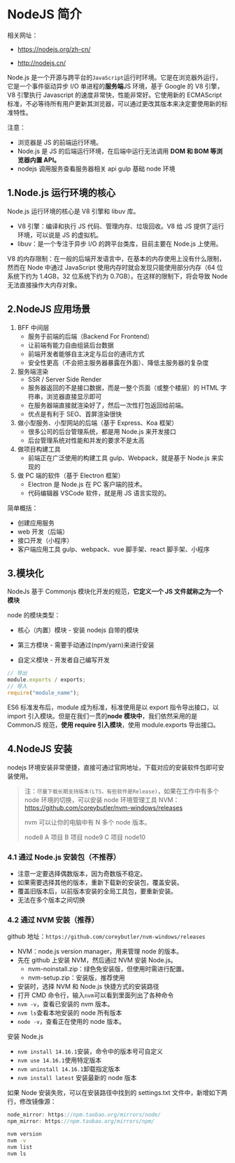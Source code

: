 # NodeJS 简介

相关网址：

- <https://nodejs.org/zh-cn/>

- <http://nodejs.cn/>

Node.js 是一个开源与跨平台的`JavaScript`运行时环境。它是在浏览器外运行，它是一个事件驱动异步 I/O 单进程的**服务端**JS 环境，基于 Google 的 V8 引擎，V8 引擎执行 Javascript 的速度非常快，性能非常好。它使用新的 ECMAScript 标准，不必等待所有用户更新其浏览器，可以通过更改其版本来决定要使用新的标准特性。

注意：

- 浏览器是 JS 的前端运行环境。
- Node.js 是 JS 的后端运行环境，在后端中运行无法调用 **DOM 和 BOM 等浏览器内置 API。**
- nodejs 调用服务查看服务器相关 api gulp 基础 node 环境

## 1.Node.js 运行环境的核心

Node.js 运行环境的核心是 V8 引擎和 libuv 库。

- V8 引擎：编译和执行 JS 代码、管理内存、垃圾回收。V8 给 JS 提供了运行环境，可以说是 JS 的虚拟机。
- libuv：是一个专注于异步 I/O 的跨平台类库，目前主要在 Node.js 上使用。

V8 的内存限制：在一般的后端开发语言中，在基本的内存使用上没有什么限制，然而在 Node 中通过 JavaScript 使用内存时就会发现只能使用部分内存（64 位系统下约为 1.4GB，32 位系统下约为 0.7GB）。在这样的限制下，将会导致 Node 无法直接操作大内存对象。

## 2.NodeJS 应用场景

1. BFF 中间层
   - 服务于前端的后端（Backend For Frontend）
   - 让前端有能力自由组装后台数据
   - 前端开发者能够自主决定与后台的通讯方式
   - 安全性更高（不会把主服务器暴露在外面）、降低主服务器的复杂度
2. 服务端渲染
   - SSR / Server Side Render
   - 服务器返回的不是接口数据，而是一整个页面（或整个楼层）的 HTML 字符串，浏览器直接显示即可
   - 在服务器端直接就渲染好了，然后一次性打包返回给前端。
   - 优点是有利于 SEO、首屏渲染很快
3. 做小型服务、小型网站的后端（基于 Express、Koa 框架）
   - 很多公司的后台管理系统，都是用 Node.js 来开发接口
   - 后台管理系统对性能和并发的要求不是太高
4. 做项目构建工具
   - 前端正在广泛使用的构建工具 gulp、Webpack，就是基于 Node.js 来实现的
5. 做 PC 端的软件（基于 Electron 框架）
   - Electron 是 Node.js 在 PC 客户端的技术。
   - 代码编辑器 VSCode 软件，就是用 JS 语言实现的。

简单概括：

- 创建应用服务
- web 开发（后端）
- 接口开发（小程序）
- 客户端应用工具 gulp、webpack、vue 脚手架、react 脚手架、小程序

## 3.模块化

NodeJs 基于 Commonjs 模块化开发的规范，**它定义一个 JS 文件就称之为一个模块**

node 的模块类型：

- 核心（内置）模块 - 安装 nodejs 自带的模块

- 第三方模块 - 需要手动通过(npm/yarn)来进行安装

- 自定义模块 - 开发者自己编写开发

```javascript
// 导出
module.exports / exports;
// 导入
require("module_name");
```

ES6 标准发布后，module 成为标准，标准使用是以 export 指令导出接口，以 import 引入模块。但是在我们一贯的**node 模块中**，我们依然采用的是 CommonJS 规范，**使用 require 引入模块**，使用 module.exports 导出接口。

## 4.NodeJS 安装

nodejs 环境安装非常便捷，直接可通过官网地址，下载对应的安装软件包即可安装使用。

> 注：`尽量下载长期支持版本(LTS，有些软件是Release)`，如果在工作中有多个 node 环境的切换，可以安装 node 环境管理工具 NVM：<https://github.com/coreybutler/nvm-windows/releases>
>
> nvm 可以让你的电脑中有 N 多个 node 版本。
>
> node8 A 项目 B 项目 node9 C 项目 node10

### 4.1 通过 Node.js 安装包（不推荐）

- 注意一定要选择偶数版本，因为奇数版不稳定。
- 如果需要选择其他的版本，重新下载新的安装包，覆盖安装。
- 覆盖旧版本后，以前版本安装的全局工具包，要重新安装。
- 无法在多个版本之间切换

### 4.2 通过 NVM 安装（推荐）

github 地址：`https://github.com/coreybutler/nvm-windows/releases`

- NVM：node.js version manager，用来管理 node 的版本。
- 先在 github 上安装 NVM，然后通过 NVM 安装 Node.js。
  - nvm-noinstall.zip：绿色免安装版，但使用时需进行配置。
  - nvm-setup.zip：安装版，推荐使用
- 安装时，选择 NVM 和 Node.js 快捷方式的安装路径
- 打开 CMD 命令行，输入`nvm`可以看到里面列出了各种命令
- `nvm -v`，查看已安装的 nvm 版本。
- `nvm ls`查看本地安装的 node 所有版本
- `node -v`，查看正在使用的 node 版本。

安装 Node.js

- `nvm install 14.16.1`安装，命令中的版本号可自定义
- `nvm use 14.16.1`使用特定版本
- `nvm uninstall 14.16.1`卸载指定版本
- `nvm install latest` 安装最新的 node 版本

如果 Node 安装失败，可以在安装路径中找到的 settings.txt 文件中，新增如下两行，修改镜像源：

```js
node_mirror: https://npm.taobao.org/mirrors/node/
npm_mirror: https://npm.taobao.org/mirrors/npm/
```

```bash
nvm version
nvm -v
nvm list
nvm ls
```
